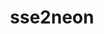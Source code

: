 ---
title: "sse2neon"
layout: cache
categories: [package, develop-2023-05-21]
meta: {"versions": ["master"], "compilers": ["gcc@=7.3.1"], "oss": ["amzn2"], "platforms": ["linux"], "targets": ["aarch64", "neoverse_n1"], "stacks": ["aws-ahug-aarch64", "aws-isc-aarch64", "root"], "num_specs": 2, "num_specs_by_stack": {"root": 2, "aws-ahug-aarch64": 2, "aws-isc-aarch64": 2}}
spec_details: [{"hash": "tc4p74locslld4e7yvoee5jg5kxys5h5", "compiler": "gcc@=7.3.1", "versions": ["master"], "os": "amzn2", "platform": "linux", "target": "aarch64", "variants": ["build_system=generic"], "stacks": ["root", "aws-ahug-aarch64", "aws-isc-aarch64"], "size": "-", "tarball": "https://binaries.spack.io/releases/develop-2023-05-21/build_cache/linux-amzn2-aarch64/gcc-7.3.1/sse2neon-master/linux-amzn2-aarch64-gcc-7.3.1-sse2neon-master-tc4p74locslld4e7yvoee5jg5kxys5h5.spack"}, {"hash": "eqzcuog5xlmz45hy6yoabeq26vvfgjcu", "compiler": "gcc@=7.3.1", "versions": ["master"], "os": "amzn2", "platform": "linux", "target": "neoverse_n1", "variants": ["build_system=generic"], "stacks": ["root", "aws-ahug-aarch64", "aws-isc-aarch64"], "size": "-", "tarball": "https://binaries.spack.io/releases/develop-2023-05-21/build_cache/linux-amzn2-neoverse_n1/gcc-7.3.1/sse2neon-master/linux-amzn2-neoverse_n1-gcc-7.3.1-sse2neon-master-eqzcuog5xlmz45hy6yoabeq26vvfgjcu.spack"}]
---